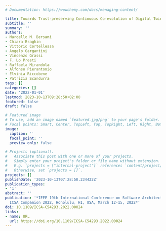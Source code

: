 ```yaml
---
# Documentation: https://wowchemy.com/docs/managing-content/

title: Towards Trust-preserving Continuous Co-evolution of Digital Twins
subtitle: ''
summary: ''
authors:
- Marcello M. Bersani
- Chiara Braghin
- Vittorio Cortellessa
- Angelo Gargantini
- Vincenzo Grassi
- F. Lo Presti
- Raffaela Mirandola
- Alfonso Pierantonio
- Elvinia Riccobene
- Patrizia Scandurra
tags: []
categories: []
date: '2022-01-01'
lastmod: 2023-10-13T09:28:50+02:00
featured: false
draft: false

# Featured image
# To use, add an image named `featured.jpg/png` to your page's folder.
# Focal points: Smart, Center, TopLeft, Top, TopRight, Left, Right, BottomLeft, Bottom, BottomRight.
image:
  caption: ''
  focal_point: ''
  preview_only: false

# Projects (optional).
#   Associate this post with one or more of your projects.
#   Simply enter your project's folder or file name without extension.
#   E.g. `projects = ["internal-project"]` references `content/project/deep-learning/index.md`.
#   Otherwise, set `projects = []`.
projects: []
publishDate: '2023-10-13T07:28:50.234422Z'
publication_types:
- '1'
abstract: ''
publication: '*IEEE 19th International Conference on Software Architecture Companion,
  ICSA Companion 2022, Honolulu, HI, USA, March 12-15, 2022*'
doi: 10.1109/ICSA-C54293.2022.00024
links:
- name: URL
  url: https://doi.org/10.1109/ICSA-C54293.2022.00024
---
```

